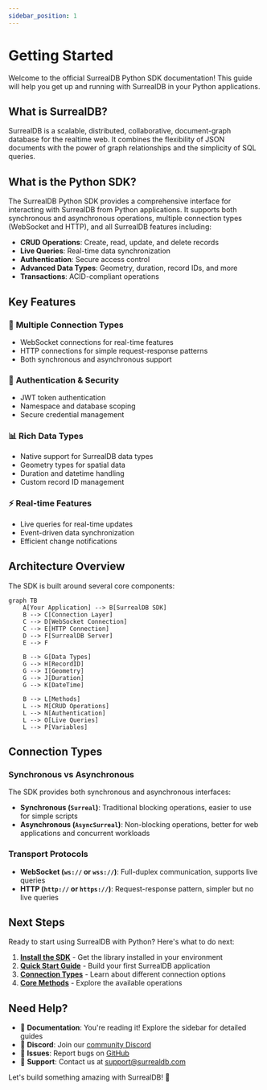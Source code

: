 ```yaml
---
sidebar_position: 1
---
```


# Getting Started

Welcome to the official SurrealDB Python SDK documentation! This guide will help you get up and running with SurrealDB in your Python applications.

## What is SurrealDB?

SurrealDB is a scalable, distributed, collaborative, document-graph database for the realtime web. It combines the flexibility of JSON documents with the power of graph relationships and the simplicity of SQL queries.

## What is the Python SDK?

The SurrealDB Python SDK provides a comprehensive interface for interacting with SurrealDB from Python applications. It supports both synchronous and asynchronous operations, multiple connection types (WebSocket and HTTP), and all SurrealDB features including:

- **CRUD Operations**: Create, read, update, and delete records
- **Live Queries**: Real-time data synchronization
- **Authentication**: Secure access control
- **Advanced Data Types**: Geometry, duration, record IDs, and more
- **Transactions**: ACID-compliant operations

## Key Features

### 🚀 **Multiple Connection Types**
- WebSocket connections for real-time features
- HTTP connections for simple request-response patterns
- Both synchronous and asynchronous support

### 🔐 **Authentication & Security**
- JWT token authentication
- Namespace and database scoping
- Secure credential management

### 📊 **Rich Data Types**
- Native support for SurrealDB data types
- Geometry types for spatial data
- Duration and datetime handling
- Custom record ID management

### ⚡ **Real-time Features**
- Live queries for real-time updates
- Event-driven data synchronization
- Efficient change notifications

## Architecture Overview

The SDK is built around several core components:

```mermaid
graph TB
    A[Your Application] --> B[SurrealDB SDK]
    B --> C[Connection Layer]
    C --> D[WebSocket Connection]
    C --> E[HTTP Connection]
    D --> F[SurrealDB Server]
    E --> F
    
    B --> G[Data Types]
    G --> H[RecordID]
    G --> I[Geometry]
    G --> J[Duration]
    G --> K[DateTime]
    
    B --> L[Methods]
    L --> M[CRUD Operations]
    L --> N[Authentication]
    L --> O[Live Queries]
    L --> P[Variables]
```

## Connection Types

### Synchronous vs Asynchronous

The SDK provides both synchronous and asynchronous interfaces:

- **Synchronous (`Surreal`)**: Traditional blocking operations, easier to use for simple scripts
- **Asynchronous (`AsyncSurreal`)**: Non-blocking operations, better for web applications and concurrent workloads

### Transport Protocols

- **WebSocket (`ws://` or `wss://`)**: Full-duplex communication, supports live queries
- **HTTP (`http://` or `https://`)**: Request-response pattern, simpler but no live queries

## Next Steps

Ready to start using SurrealDB with Python? Here's what to do next:

1. **[Install the SDK](./installation.md)** - Get the library installed in your environment
2. **[Quick Start Guide](./quick-start.md)** - Build your first SurrealDB application
3. **[Connection Types](./connections/overview.md)** - Learn about different connection options
4. **[Core Methods](./methods/overview.md)** - Explore the available operations

## Need Help?

- 📖 **Documentation**: You're reading it! Explore the sidebar for detailed guides
- 💬 **Discord**: Join our [community Discord](https://surrealdb.com/discord)
- 🐛 **Issues**: Report bugs on [GitHub](https://github.com/surrealdb/surrealdb.py/issues)
- 📧 **Support**: Contact us at [support@surrealdb.com](mailto:support@surrealdb.com)

Let's build something amazing with SurrealDB! 🚀
